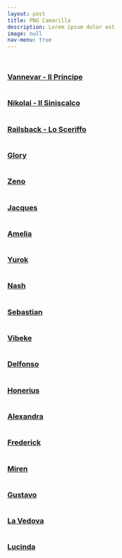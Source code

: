 ```yaml
---
layout: post
title: PNG Camarilla
description: Lorem ipsum dolor est
image: null
nav-menu: true
---
```

<span class="image fit"><img src="assets/images/camarilla.jpg" alt="" /></span>
<div class="box alt">
	<div class="row 50% uniform">
		<div class="4u"><a href="pg/vannevar"><span class="image fit"><img src="assets/images/vannevar.jpg" alt="" /></span><h3>Vannevar - Il Principe</h3></a></div>
		<div class="4u"><a href="pg/nikolai"><span class="image fit"><img src="assets/images/nikolai.jpg" alt="" /></span><h3>Nikolai - Il Siniscalco</h3></a></div>
		<div class="4u$"><a href="pg/railsback"><span class="image fit"><img src="assets/images/railsback.jpg" alt="" /></span><h3>Railsback - Lo Sceriffo</h3></a></div>
		<!-- Break -->
		<div class="4u"><a href="pg/glory"><span class="image fit"><img src="assets/images/glory.jpg" alt="" /></span><h3>Glory</h3></a></div>
		<div class="4u"><a href="pg/zeno"><span class="image fit"><img src="assets/images/zeno.jpg" alt="" /></span><h3>Zeno</h3></a></div>
		<div class="4u$"><a href="pg/jacques"><span class="image fit"><img src="assets/images/jacques.jpg" alt="" /></span><h3>Jacques</h3></a></div>
		<!-- Break -->
		<div class="4u"><a href="pg/amelia"><span class="image fit"><img src="assets/images/amelia.jpg" alt="" /></span><h3>Amelia</h3></a></div>
		<div class="4u"><a href="pg/yurok"><span class="image fit"><img src="assets/images/yurok.jpg" alt="" /></span><h3>Yurok</h3></a></div>
		<div class="4u$"><a href="pg/nash"><span class="image fit"><img src="assets/images/nash.jpg" alt="" /></span><h3>Nash</h3></a></div>
        <!-- Break -->
		<div class="4u"><a href="pg/sebastian"><span class="image fit"><img src="assets/images/sebastian.jpg" alt="" /></span><h3>Sebastian</h3></a></div>
        <div class="4u"><a href="pg/vibeke"><span class="image fit"><img src="assets/images/vibeke.jpg" alt="" /></span><h3>Vibeke</h3></a></div>
        <div class="4u$"><a href="pg/delfonso"><span class="image fit"><img src="assets/images/delfonso.jpg" alt="" /></span><h3>Delfonso</h3></a></div>
        <!-- Break-->
        <div class="4u"><a href="pg/honerius"><span class="image fit"><img src="assets/images/honerius.jpg" alt="" /></span><h3>Honerius</h3></a></div>
        <div class="4u"><a href="pg/alexandra"><span class="image fit"><img src="assets/images/alexandra.jpg" alt="" /></span><h3>Alexandra</h3></a></div>
        <div class="4u$"><a href="pg/frederick"><span class="image fit"><img src="assets/images/frederick.jpg" alt="" /></span><h3>Frederick</h3></a></div>
		<!-- Break-->
		<div class="4u"><a href="pg/miren"><span class="image fit"><img src="assets/images/miren.jpg" alt="" /></span><h3>Miren</h3></a></div> 
        <div class="4u"><a href="pg/gustavo"><span class="image fit"><img src="assets/images/gustavo.jpg" alt="" /></span><h3>Gustavo</h3></a></div>
        <div class="4u$"><a href="pg/vedova"><span class="image fit"><img src="assets/images/vedova.jpg" alt="" /></span><h3>La Vedova</h3></a></div>
        <!-- Break-->
		<div class="4u"><a href="pg/lucinda"><span class="image fit"><img src="assets/images/lucinda.jpg" alt="" /></span><h3>Lucinda</h3></a></div>         
	</div>
</div>
